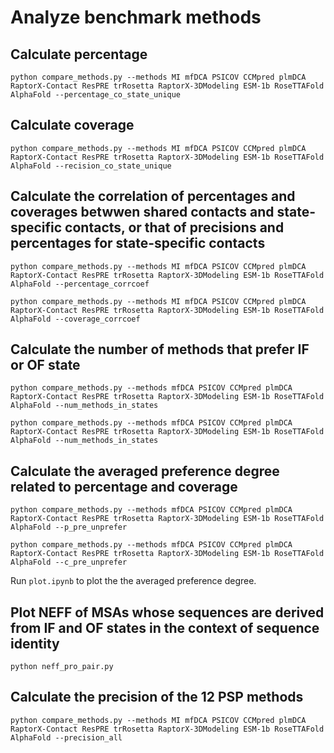 # Analyze benchmark methods

## Calculate percentage

```
python compare_methods.py --methods MI mfDCA PSICOV CCMpred plmDCA RaptorX-Contact ResPRE trRosetta RaptorX-3DModeling ESM-1b RoseTTAFold AlphaFold --percentage_co_state_unique
```

## Calculate coverage

```
python compare_methods.py --methods MI mfDCA PSICOV CCMpred plmDCA RaptorX-Contact ResPRE trRosetta RaptorX-3DModeling ESM-1b RoseTTAFold AlphaFold --recision_co_state_unique
```

## Calculate the correlation of percentages and coverages betwwen shared contacts and state-specific contacts, or that of precisions and percentages for state-specific contacts

```
python compare_methods.py --methods MI mfDCA PSICOV CCMpred plmDCA RaptorX-Contact ResPRE trRosetta RaptorX-3DModeling ESM-1b RoseTTAFold AlphaFold --percentage_corrcoef
```

```
python compare_methods.py --methods MI mfDCA PSICOV CCMpred plmDCA RaptorX-Contact ResPRE trRosetta RaptorX-3DModeling ESM-1b RoseTTAFold AlphaFold --coverage_corrcoef
```

## Calculate the number of methods that prefer IF or OF state

```
python compare_methods.py --methods mfDCA PSICOV CCMpred plmDCA RaptorX-Contact ResPRE trRosetta RaptorX-3DModeling ESM-1b RoseTTAFold AlphaFold --num_methods_in_states
```

```
python compare_methods.py --methods mfDCA PSICOV CCMpred plmDCA RaptorX-Contact ResPRE trRosetta RaptorX-3DModeling ESM-1b RoseTTAFold AlphaFold --num_methods_in_states
```

## Calculate the averaged preference degree related to percentage and coverage

```
python compare_methods.py --methods mfDCA PSICOV CCMpred plmDCA RaptorX-Contact ResPRE trRosetta RaptorX-3DModeling ESM-1b RoseTTAFold AlphaFold --p_pre_unprefer
```

```
python compare_methods.py --methods mfDCA PSICOV CCMpred plmDCA RaptorX-Contact ResPRE trRosetta RaptorX-3DModeling ESM-1b RoseTTAFold AlphaFold --c_pre_unprefer
```

Run `plot.ipynb` to plot the the averaged preference degree.

## Plot NEFF of MSAs whose sequences are derived from IF and OF states in the context of sequence identity

```
python neff_pro_pair.py
```

## Calculate the precision of the 12 PSP methods

```
python compare_methods.py --methods MI mfDCA PSICOV CCMpred plmDCA RaptorX-Contact ResPRE trRosetta RaptorX-3DModeling ESM-1b RoseTTAFold AlphaFold --precision_all
```

